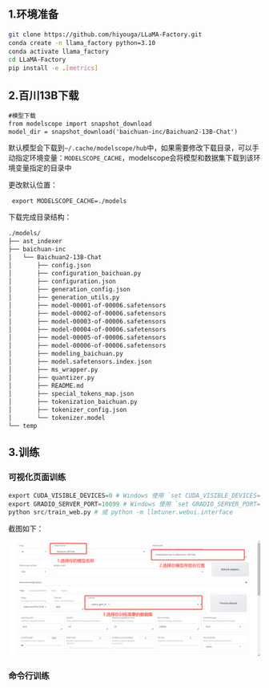 



## 1.环境准备


```bash
git clone https://github.com/hiyouga/LLaMA-Factory.git
conda create -n llama_factory python=3.10
conda activate llama_factory
cd LLaMA-Factory
pip install -e .[metrics]
```


## 2.百川13B下载

```
#模型下载
from modelscope import snapshot_download
model_dir = snapshot_download('baichuan-inc/Baichuan2-13B-Chat')
```

默认模型会下载到```~/.cache/modelscope/hub```中，如果需要修改下载目录，可以手动指定环境变量：```MODELSCOPE_CACHE```，modelscope会将模型和数据集下载到该环境变量指定的目录中

更改默认位置：
```
 export MODELSCOPE_CACHE=./models
```

下载完成目录结构：
```
./models/
├── ast_indexer
├── baichuan-inc
│   └── Baichuan2-13B-Chat
│       ├── config.json
│       ├── configuration_baichuan.py
│       ├── configuration.json
│       ├── generation_config.json
│       ├── generation_utils.py
│       ├── model-00001-of-00006.safetensors
│       ├── model-00002-of-00006.safetensors
│       ├── model-00003-of-00006.safetensors
│       ├── model-00004-of-00006.safetensors
│       ├── model-00005-of-00006.safetensors
│       ├── model-00006-of-00006.safetensors
│       ├── modeling_baichuan.py
│       ├── model.safetensors.index.json
│       ├── ms_wrapper.py
│       ├── quantizer.py
│       ├── README.md
│       ├── special_tokens_map.json
│       ├── tokenization_baichuan.py
│       ├── tokenizer_config.json
│       └── tokenizer.model
└── temp
```



 ## 3.训练



### 可视化页面训练

```python
export CUDA_VISIBLE_DEVICES=0 # Windows 使用 `set CUDA_VISIBLE_DEVICES=0`
export GRADIO_SERVER_PORT=10099 # Windows 使用 `set GRADIO_SERVER_PORT=7860`
python src/train_web.py # 或 python -m llmtuner.webui.interface
```
截图如下：

![可视化页面训练截图](assets/%E5%8F%AF%E8%A7%86%E5%8C%96%E9%A1%B5%E9%9D%A2%E8%AE%AD%E7%BB%83%E6%88%AA%E5%9B%BE.png)



### 命令行训练

